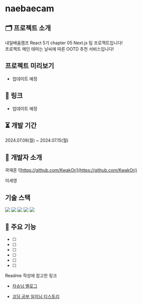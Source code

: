 # naebaecam

## 🗂️ 프로젝트 소개

내일배움캠프 React 5기 chapter 05 Next.js 팀 프로젝트입니다!<br>
프로젝트 메인 테마는 날씨에 따른 OOTD 추천 서비스입니다!

## 프로젝트 미리보기

- 업데이트 예정

## 🔖 링크

- 업데이트 예정

## ⏳ 개발 기간

2024.07.08(월) ~ 2024.07.15(월)

## 💾 개발자 소개

곽재훈
![https://github.com/KwakOri](https://github.com/KwakOri)

이세영



## 기술 스택
<img src="https://img.shields.io/badge/html5-E34F26?style=for-the-badge&logo=html5&logoColor=white"> <img src="https://img.shields.io/badge/css-1572B6?style=for-the-badge&logo=css3&logoColor=white"> <img src="https://img.shields.io/badge/javascript-F7DF1E?style=for-the-badge&logo=javascript&logoColor=black"> <img src="https://img.shields.io/badge/typescript-3178C6?style=for-the-badge&logo=typescript&logoColor=white"/> <img src="https://img.shields.io/badge/react.js-61DAFB?style=for-the-badge&logo=react&logoColor=black"/>


## 📌 주요 기능

- [ ]  
- [ ]  
- [ ]  
- [ ]  
- [ ]  
- [ ]  

Readme 작성에 참고한 링크

- <a href="https://velog.io/@cotn963/TIL-4-GITHUB-%ED%94%84%EB%A1%9C%EC%A0%9D%ED%8A%B8-README-%EA%BE%B8%EB%AF%B8%EA%B8%B0">차슈님 벨로그</a>

- <a href="https://cocoon1787.tistory.com/689">코딩 공부 일지님 티스토리</a>
